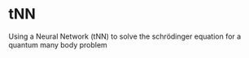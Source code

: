 # tNN
Using a Neural Network (tNN) to solve the schrödinger equation for a quantum many body problem
